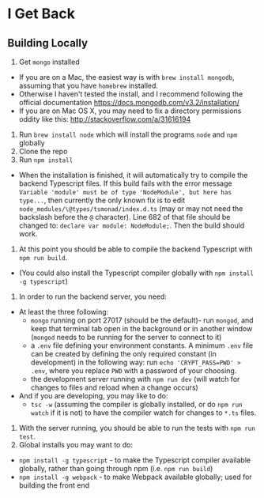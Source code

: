 # I Get Back

## Building Locally

1. Get `mongo` installed
  * If you are on a Mac, the easiest way is with `brew install mongodb`, assuming that you have `homebrew` installed.
  * Otherwise I haven't tested the install, and I recommend following the official documentation https://docs.mongodb.com/v3.2/installation/
  * If you are on Mac OS X, you may need to fix a directory permissions oddity like this: http://stackoverflow.com/a/31616194
1. Run `brew install node` which will install the programs `node` and `npm` globally
1. Clone the repo
1. Run `npm install`
  * When the installation is finished, it will automatically try to compile the backend Typescript files.  If this build fails with the error message `Variable 'module' must be of type 'NodeModule', but here has type...`, then currently the only known fix is to edit `node_modules/\@types/tsmonad/index.d.ts` (may or may not need the backslash before the `@` character).  Line 682 of that file should be changed to: `declare var module: NodeModule;`.  Then the build should work.
1. At this point you should be able to compile the backend Typescript with `npm run build`.
  * (You could also install the Typescript compiler globally with `npm install -g typescript`)
1. In order to run the backend server, you need:
  * At least the three following:
    * `mongo` running on port 27017 (should be the default)- run `mongod`, and keep that terminal tab open in the background or in another window (`mongod` needs to be running for the server to connect to it)
    * a `.env` file defining your environment constants.  A minimum `.env` file can be created by defining the only required constant (in development) in the following way: run `echo 'CRYPT_PASS=PWD' > .env`, where you replace `PWD` with a password of your choosing.
    * the development server running with `npm run dev` (will watch for changes to files and reload when a change occurs)
  * And if you are developing, you may like to do:
    * `tsc -w` (assuming the compiler is globally installed, or do `npm run watch` if it is not) to have the compiler watch for changes to `*.ts` files.
1. With the server running, you should be able to run the tests with `npm run test`.
1. Global installs you may want to do:
  * `npm install -g typescript` - to make the Typescript compiler available globally, rather than going through npm (i.e. `npm run build`)
  * `npm install -g webpack` - to make Webpack available globally; used for building the front end
